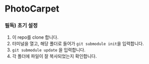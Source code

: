# PhotoCarpet

### 필독) 초기 설정
1. 이 repo를 clone 합니다.
2. 터미널을 열고, 해당 폴더로 들어가 `git submodule init`을 입력합니다.
3. `git submodule update` 을 입력합니다.
4. 각 폴더에 파일이 잘 복사되었는지 확인합니다.
